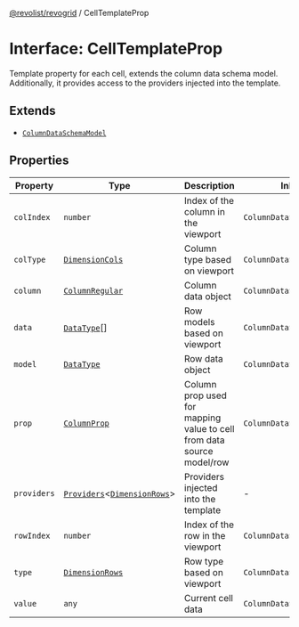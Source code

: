 [@revolist/revogrid](README.md) / CellTemplateProp

# Interface: CellTemplateProp

Template property for each cell, extends the column data schema model.
Additionally, it provides access to the providers injected into the template.

## Extends

- [`ColumnDataSchemaModel`](TypeAlias.ColumnDataSchemaModel.md)

## Properties

| Property | Type | Description | Inherited from | Defined in |
| ------ | ------ | ------ | ------ | ------ |
| `colIndex` | `number` | Index of the column in the viewport | `ColumnDataSchemaModel.colIndex` | [src/types/interfaces.ts:48](https://github.com/revolist/revogrid/blob/0ab93afcbb5b98b002edc76b162fc6cdefa047cd/src/types/interfaces.ts#L48) |
| `colType` | [`DimensionCols`](TypeAlias.DimensionCols.md) | Column type based on viewport | `ColumnDataSchemaModel.colType` | [src/types/interfaces.ts:52](https://github.com/revolist/revogrid/blob/0ab93afcbb5b98b002edc76b162fc6cdefa047cd/src/types/interfaces.ts#L52) |
| `column` | [`ColumnRegular`](Interface.ColumnRegular.md) | Column data object | `ColumnDataSchemaModel.column` | [src/types/interfaces.ts:40](https://github.com/revolist/revogrid/blob/0ab93afcbb5b98b002edc76b162fc6cdefa047cd/src/types/interfaces.ts#L40) |
| `data` | [`DataType`](TypeAlias.DataType.md)[] | Row models based on viewport | `ColumnDataSchemaModel.data` | [src/types/interfaces.ts:60](https://github.com/revolist/revogrid/blob/0ab93afcbb5b98b002edc76b162fc6cdefa047cd/src/types/interfaces.ts#L60) |
| `model` | [`DataType`](TypeAlias.DataType.md) | Row data object | `ColumnDataSchemaModel.model` | [src/types/interfaces.ts:36](https://github.com/revolist/revogrid/blob/0ab93afcbb5b98b002edc76b162fc6cdefa047cd/src/types/interfaces.ts#L36) |
| `prop` | [`ColumnProp`](TypeAlias.ColumnProp.md) | Column prop used for mapping value to cell from data source model/row | `ColumnDataSchemaModel.prop` | [src/types/interfaces.ts:32](https://github.com/revolist/revogrid/blob/0ab93afcbb5b98b002edc76b162fc6cdefa047cd/src/types/interfaces.ts#L32) |
| `providers` | [`Providers`](TypeAlias.Providers.md)\<[`DimensionRows`](TypeAlias.DimensionRows.md)\> | Providers injected into the template | - | [src/types/interfaces.ts:74](https://github.com/revolist/revogrid/blob/0ab93afcbb5b98b002edc76b162fc6cdefa047cd/src/types/interfaces.ts#L74) |
| `rowIndex` | `number` | Index of the row in the viewport | `ColumnDataSchemaModel.rowIndex` | [src/types/interfaces.ts:44](https://github.com/revolist/revogrid/blob/0ab93afcbb5b98b002edc76b162fc6cdefa047cd/src/types/interfaces.ts#L44) |
| `type` | [`DimensionRows`](TypeAlias.DimensionRows.md) | Row type based on viewport | `ColumnDataSchemaModel.type` | [src/types/interfaces.ts:56](https://github.com/revolist/revogrid/blob/0ab93afcbb5b98b002edc76b162fc6cdefa047cd/src/types/interfaces.ts#L56) |
| `value` | `any` | Current cell data | `ColumnDataSchemaModel.value` | [src/types/interfaces.ts:64](https://github.com/revolist/revogrid/blob/0ab93afcbb5b98b002edc76b162fc6cdefa047cd/src/types/interfaces.ts#L64) |
